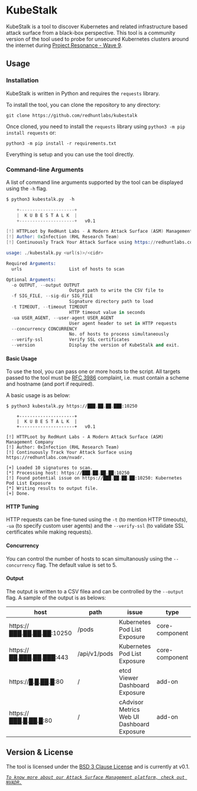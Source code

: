 # KubeStalk
KubeStalk is a tool to discover Kubernetes and related infrastructure based attack surface from a black-box perspective. This tool is a community version of the tool used to probe for unsecured Kubernetes clusters around the internet during [Project Resonance - Wave 9]().

## Usage

### Installation
KubeStalk is written in Python and requires the `requests` library.

To install the tool, you can clone the repository to any directory:
```
git clone https://github.com/redhuntlabs/kubestalk
```
Once cloned, you need to install the `requests` library using `python3 -m pip install requests` or:
```
python3 -m pip install -r requirements.txt
```
Everything is setup and you can use the tool directly.

### Command-line Arguments
A list of command line arguments supported by the tool can be displayed using the `-h` flag.
```s
$ python3 kubestalk.py  -h

    +---------------------+
    |  K U B E S T A L K  |
    +---------------------+   v0.1

[!] HTTPLoot by RedHunt Labs - A Modern Attack Surface (ASM) Management Company
[!] Author: 0xInfection (RHL Research Team)
[!] Continuously Track Your Attack Surface using https://redhuntlabs.com/nvadr.

usage: ./kubestalk.py <url(s)>/<cidr>

Required Arguments:
  urls                  List of hosts to scan

Optional Arguments:
  -o OUTPUT, --output OUTPUT
                        Output path to write the CSV file to
  -f SIG_FILE, --sig-dir SIG_FILE
                        Signature directory path to load
  -t TIMEOUT, --timeout TIMEOUT
                        HTTP timeout value in seconds
  -ua USER_AGENT, --user-agent USER_AGENT
                        User agent header to set in HTTP requests
  --concurrency CONCURRENCY
                        No. of hosts to process simultaneously
  --verify-ssl          Verify SSL certificates
  --version             Display the version of KubeStalk and exit.
```

#### Basic Usage
To use the tool, you can pass one or more hosts to the script. All targets passed to the tool must be [RFC 3986](https://datatracker.ietf.org/doc/html/rfc3986) complaint, i.e. must contain a scheme and hostname (and port if required).

A basic usage is as below:
```
$ python3 kubestalk.py https://███.██.██.███:10250

    +---------------------+
    |  K U B E S T A L K  |
    +---------------------+   v0.1

[!] HTTPLoot by RedHunt Labs - A Modern Attack Surface (ASM) Management Company
[!] Author: 0xInfection (RHL Research Team)
[!] Continuously Track Your Attack Surface using https://redhuntlabs.com/nvadr.

[+] Loaded 10 signatures to scan.
[*] Processing host: https://███.██.██.██:10250
[!] Found potential issue on https://███.██.██.██:10250: Kubernetes Pod List Exposure
[*] Writing results to output file.
[+] Done.
```

#### HTTP Tuning
HTTP requests can be fine-tuned using the `-t` (to mention HTTP timeouts), `-ua` (to specify custom user agents) and the `--verify-ssl` (to validate SSL certificates while making requests).

#### Concurrency
You can control the number of hosts to scan simultanously using the `--concurrency` flag. The default value is set to 5.

#### Output
The output is written to a CSV filea and can be controlled by the `--output` flag. A sample of the output is as belows:

|host                       |path |issue                       |type          |severity                      |
|---------------------------|-----|----------------------------|--------------|------------------------------|
|https://███.██.██.██:10250|/pods|Kubernetes Pod List Exposure|core-component|vulnerability/misconfiguration|
|https://██.███.██.███:443 |/api/v1/pods|Kubernetes Pod List Exposure|core-component|vulnerability/misconfiguration|
|https://█.█.██.█:80|/|etcd Viewer Dashboard Exposure|add-on|vulnerability/exposure|
|https://███.█.██.█:80|/|cAdvisor Metrics Web UI Dashboard Exposure|add-on|vulnerability/exposure|

## Version & License
The tool is licensed under the [BSD 3 Clause License](LICENSE) and is currently at v0.1.

*[`To know more about our Attack Surface Management platform, check out NVADR.`](https://redhuntlabs.com/nvadr)*
